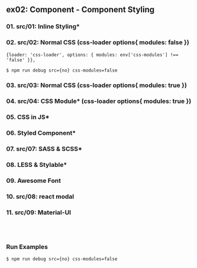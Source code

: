 ## ex02: Component - Component Styling

### 01. src/01: Inline Styling*
### 02. src/02: Normal CSS (css-loader options{ modules: false })
```
{loader: 'css-loader', options: { modules: env['css-modules'] !== 'false' }},
```
```bash
$ npm run debug src={no} css-modules=false
```
### 03. src/03: Normal CSS (css-loader options{ modules: true })
### 04. src/04: CSS Module* (css-loader options{ modules: true })
### 05. CSS in JS*
### 06. Styled Component*
### 07. src/07: SASS & SCSS*
### 08. LESS & Stylable*
### 09. Awesome Font
### 10. src/08: react modal
### 11. src/09: Material-UI

<br/><br/>

### Run Examples

```bash
$ npm run debug src={no} css-modules=false
```
